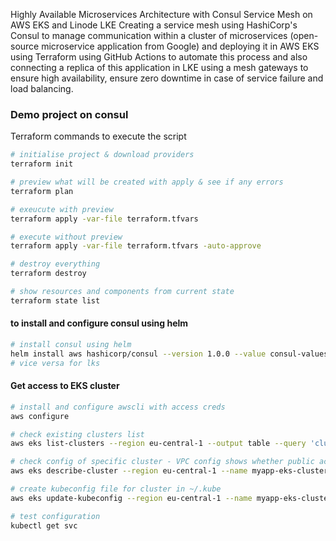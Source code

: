 Highly Available Microservices Architecture with Consul Service Mesh on AWS EKS and Linode LKE
Creating a service mesh using HashiCorp's Consul to manage communication within a cluster of microservices (open-source microservice application from Google) and deploying it in AWS EKS using Terraform using GitHub Actions to automate this process and also connecting a replica of this application in LKE using a mesh gateways to ensure high availability, ensure zero downtime in case of service failure and load balancing.


### Demo project on consul 


Terraform commands to execute the script

```sh
# initialise project & download providers
terraform init

# preview what will be created with apply & see if any errors
terraform plan

# exeucute with preview
terraform apply -var-file terraform.tfvars

# execute without preview
terraform apply -var-file terraform.tfvars -auto-approve

# destroy everything
terraform destroy

# show resources and components from current state
terraform state list
```
#### to install and configure consul using helm
```sh
# install consul using helm
helm install aws hashicorp/consul --version 1.0.0 --value consul-values.yaml --set gobal.datacenter=aws
# vice versa for lks
```

#### Get access to EKS cluster
```sh
# install and configure awscli with access creds
aws configure

# check existing clusters list
aws eks list-clusters --region eu-central-1 --output table --query 'clusters'

# check config of specific cluster - VPC config shows whether public access enabled on cluster API endpoint
aws eks describe-cluster --region eu-central-1 --name myapp-eks-cluster --query 'cluster.resourcesVpcConfig'

# create kubeconfig file for cluster in ~/.kube
aws eks update-kubeconfig --region eu-central-1 --name myapp-eks-cluster

# test configuration
kubectl get svc
```
